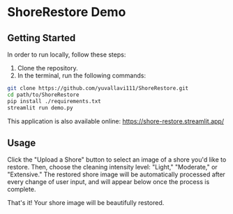 # ShoreRestore Demo

## Getting Started

In order to run locally, follow these steps:

1. Clone the repository.
2. In the terminal, run the following commands:

```bash
git clone https://github.com/yuvallavi111/ShoreRestore.git
cd path/to/ShoreRestore
pip install ./requirements.txt
streamlit run demo.py
```

This application is also available online: https://shore-restore.streamlit.app/

## Usage

Click the "Upload a Shore" button to select an image of a shore you'd like to restore. Then, choose the cleaning intensity level: "Light," "Moderate," or "Extensive." The restored shore image will be automatically processed after every change of user input, and will appear below once the process is complete.

That's it! Your shore image will be beautifully restored.
